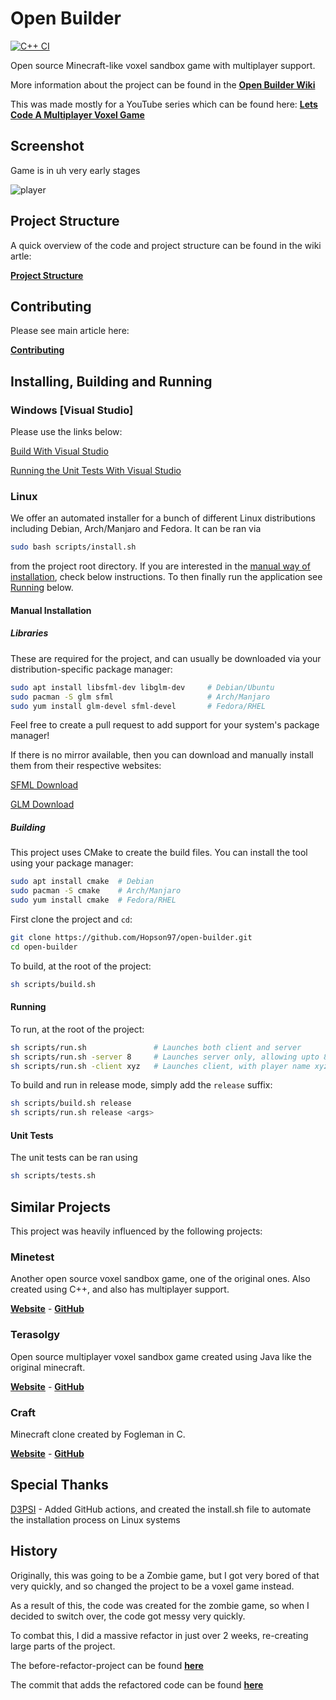 # Open Builder

[![C++ CI](https://github.com/Hopson97/open-builder/workflows/C++%20CI/badge.svg)](https://github.com/Hopson97/open-builder/actions?query=workflow%3A"C%2B%2B+CI")

Open source Minecraft-like voxel sandbox game with multiplayer support.

More information about the project can be found in the **[Open Builder Wiki](https://github.com/Hopson97/open-builder/wiki)**

This was made mostly for a YouTube series which can be found here: **[Lets Code A Multiplayer Voxel Game](https://www.youtube.com/watch?v=4Rg1RriQZ9Q&list=PLMZ_9w2XRxiYb-ewSron6jd2fC1UHbDbJ&index=2)**

## Screenshot

Game is in uh very early stages

![player](https://i.imgur.com/RLqoqKw.png)

## Project Structure

A quick overview of the code and project structure can be found in the wiki artle:

**[Project Structure](https://github.com/Hopson97/open-builder/wiki/Project-Structure)**

## Contributing

Please see main article here:

**[Contributing](https://github.com/Hopson97/open-builder/wiki/Contributing)**

## Installing, Building and Running

### Windows [Visual Studio]

Please use the links below:

[Build With Visual Studio](https://github.com/Hopson97/open-builder/wiki/Building-(Visual-Studio))

[Running the Unit Tests With Visual Studio](https://github.com/Hopson97/open-builder/wiki/Unit-Tests-Setup-(Visual-Studio))

### Linux

We offer an automated installer for a bunch of different Linux distributions including Debian, Arch/Manjaro and Fedora. It can be ran via

```sh
sudo bash scripts/install.sh
```

from the project root directory. If you are interested in the [manual way of installation](https://github.com/Hopson97/open-builder#manual-installation), check below instructions. To then finally run the application see [Running](https://github.com/Hopson97/open-builder#running) below.

#### Manual Installation

##### Libraries

These are required for the project, and can usually be downloaded via your distribution-specific package manager:

```sh
sudo apt install libsfml-dev libglm-dev     # Debian/Ubuntu
sudo pacman -S glm sfml                     # Arch/Manjaro
sudo yum install glm-devel sfml-devel       # Fedora/RHEL
```

Feel free to create a pull request to add support for your system's package manager!

If there is no mirror available, then you can download and manually install them from their respective websites:

[SFML Download](https://www.sfml-dev.org/download.php)

[GLM Download](https://github.com/g-truc/glm/tags)

##### Building

This project uses CMake to create the build files. You can install the tool using your package manager:

```sh
sudo apt install cmake  # Debian
sudo pacman -S cmake    # Arch/Manjaro
sudo yum install cmake  # Fedora/RHEL
```

First clone the project and `cd`:

```sh
git clone https://github.com/Hopson97/open-builder.git
cd open-builder
```

To build, at the root of the project:

```sh
sh scripts/build.sh
```

#### Running

To run, at the root of the project:

```sh
sh scripts/run.sh               # Launches both client and server  
sh scripts/run.sh -server 8     # Launches server only, allowing upto 8 connections
sh scripts/run.sh -client xyz   # Launches client, with player name xyz
```

To build and run in release mode, simply add the `release` suffix:

```sh
sh scripts/build.sh release
sh scripts/run.sh release <args>
```

#### Unit Tests

The unit tests can be ran using

```sh
sh scripts/tests.sh
```

## Similar Projects

This project was heavily influenced by the following projects:

### Minetest

Another open source voxel sandbox game, one of the original ones. Also created using C++, and also has multiplayer support.

**[Website](http://www.minetest.net)** - **[GitHub](https://github.com/minetest/minetest)**

### Terasolgy

Open source multiplayer voxel sandbox game created using Java like the original minecraft.

**[Website](https://terasology.org)** - **[GitHub](https://github.com/MovingBlocks/Terasology)**

### Craft

Minecraft clone created by Fogleman in C.

**[Website](https://www.michaelfogleman.com/projects/craft/)** - **[GitHub](https://github.com/fogleman/Craft)**

## Special Thanks

[D3PSI](https://github.com/D3PSI) - Added GitHub actions, and created the install.sh file to automate the installation process on Linux systems

## History

Originally, this was going to be a Zombie game, but I got very bored of that very quickly, and so changed the project to be a voxel game instead.

As a result of this, the code was created for the zombie game, so when I decided to switch over, the code got messy very quickly.

To combat this, I did a massive refactor in just over 2 weeks, re-creating large parts of the project.

The before-refactor-project can be found **[here](https://github.com/Hopson97/open-builder/tree/a452dfd0a5d8fc94059f7e1ab8ecca03dd06ba3a)**

The commit that adds the refactored code can be found **[here](https://github.com/Hopson97/open-builder/tree/9b6c7c83fb1331fa8740ad12d6df9390d5b31c0c)**
